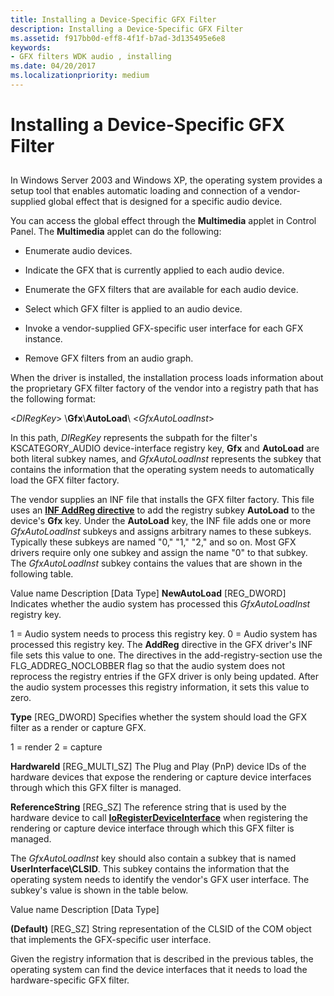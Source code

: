 ```yaml
---
title: Installing a Device-Specific GFX Filter
description: Installing a Device-Specific GFX Filter
ms.assetid: f917bb0d-eff8-4f1f-b7ad-3d135495e6e8
keywords:
- GFX filters WDK audio , installing
ms.date: 04/20/2017
ms.localizationpriority: medium
---
```


# Installing a Device-Specific GFX Filter


## <span id="installing_a_device_specific_gfx_filter"></span><span id="INSTALLING_A_DEVICE_SPECIFIC_GFX_FILTER"></span>


In Windows Server 2003 and Windows XP, the operating system provides a setup tool that enables automatic loading and connection of a vendor-supplied global effect that is designed for a specific audio device.

You can access the global effect through the **Multimedia** applet in Control Panel. The **Multimedia** applet can do the following:

-   Enumerate audio devices.

-   Indicate the GFX that is currently applied to each audio device.

-   Enumerate the GFX filters that are available for each audio device.

-   Select which GFX filter is applied to an audio device.

-   Invoke a vendor-supplied GFX-specific user interface for each GFX instance.

-   Remove GFX filters from an audio graph.

When the driver is installed, the installation process loads information about the proprietary GFX filter factory of the vendor into a registry path that has the following format:

&lt;*DIRegKey*&gt; \\**Gfx**\\**AutoLoad**\\ &lt;*GfxAutoLoadInst*&gt;

In this path, *DIRegKey* represents the subpath for the filter's KSCATEGORY\_AUDIO device-interface registry key, **Gfx** and **AutoLoad** are both literal subkey names, and *GfxAutoLoadInst* represents the subkey that contains the information that the operating system needs to automatically load the GFX filter factory.

The vendor supplies an INF file that installs the GFX filter factory. This file uses an [**INF AddReg directive**](https://msdn.microsoft.com/library/windows/hardware/ff546320) to add the registry subkey **AutoLoad** to the device's **Gfx** key. Under the **AutoLoad** key, the INF file adds one or more *GfxAutoLoadInst* subkeys and assigns arbitrary names to these subkeys. Typically these subkeys are named "0," "1," "2," and so on. Most GFX drivers require only one subkey and assign the name "0" to that subkey. The *GfxAutoLoadInst* subkey contains the values that are shown in the following table.

Value name
Description
\[Data Type\]
**NewAutoLoad**
\[REG\_DWORD\]
Indicates whether the audio system has processed this *GfxAutoLoadInst* registry key.

1 = Audio system needs to process this registry key.
0 = Audio system has processed this registry key.
The **AddReg** directive in the GFX driver's INF file sets this value to one. The directives in the add-registry-section use the FLG\_ADDREG\_NOCLOBBER flag so that the audio system does not reprocess the registry entries if the GFX driver is only being updated.
After the audio system processes this registry information, it sets this value to zero.

**Type**
\[REG\_DWORD\]
Specifies whether the system should load the GFX filter as a render or capture GFX.

1 = render
2 = capture

**HardwareId**
\[REG\_MULTI\_SZ\]
The Plug and Play (PnP) device IDs of the hardware devices that expose the rendering or capture device interfaces through which this GFX filter is managed.

**ReferenceString**
\[REG\_SZ\]
The reference string that is used by the hardware device to call [**IoRegisterDeviceInterface**](https://msdn.microsoft.com/library/windows/hardware/ff549506) when registering the rendering or capture device interface through which this GFX filter is managed.

 

The *GfxAutoLoadInst* key should also contain a subkey that is named **UserInterface\\CLSID**. This subkey contains the information that the operating system needs to identify the vendor's GFX user interface. The subkey's value is shown in the table below.

Value name
Description
\[Data Type\]

**(Default)**
\[REG\_SZ\]
String representation of the CLSID of the COM object that implements the GFX-specific user interface.

 

Given the registry information that is described in the previous tables, the operating system can find the device interfaces that it needs to load the hardware-specific GFX filter.

 

 




